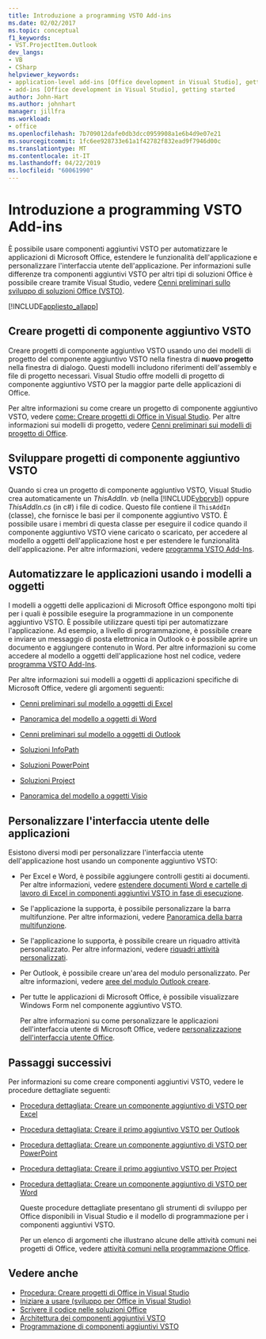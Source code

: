 ```yaml
---
title: Introduzione a programming VSTO Add-ins
ms.date: 02/02/2017
ms.topic: conceptual
f1_keywords:
- VST.ProjectItem.Outlook
dev_langs:
- VB
- CSharp
helpviewer_keywords:
- application-level add-ins [Office development in Visual Studio], getting started
- add-ins [Office development in Visual Studio], getting started
author: John-Hart
ms.author: johnhart
manager: jillfra
ms.workload:
- office
ms.openlocfilehash: 7b709012dafe0db3dcc0959908a1e6b4d9e07e21
ms.sourcegitcommit: 1fc6ee928733e61a1f42782f832ead9f7946d00c
ms.translationtype: MT
ms.contentlocale: it-IT
ms.lasthandoff: 04/22/2019
ms.locfileid: "60061990"
---
```

# <a name="get-started-programming-vsto-add-ins"></a>Introduzione a programming VSTO Add-ins
  È possibile usare componenti aggiuntivi VSTO per automatizzare le applicazioni di Microsoft Office, estendere le funzionalità dell'applicazione e personalizzare l'interfaccia utente dell'applicazione. Per informazioni sulle differenze tra componenti aggiuntivi VSTO per altri tipi di soluzioni Office è possibile creare tramite Visual Studio, vedere [Cenni preliminari sullo sviluppo di soluzioni Office &#40;VSTO&#41;](../vsto/office-solutions-development-overview-vsto.md).

 [!INCLUDE[appliesto_allapp](../vsto/includes/appliesto-allapp-md.md)]

## <a name="create-vsto-add-in-projects"></a>Creare progetti di componente aggiuntivo VSTO
 Creare progetti di componente aggiuntivo VSTO usando uno dei modelli di progetto del componente aggiuntivo VSTO nella finestra di **nuovo progetto** nella finestra di dialogo. Questi modelli includono riferimenti dell'assembly e file di progetto necessari. Visual Studio offre modelli di progetto di componente aggiuntivo VSTO per la maggior parte delle applicazioni di Office.

 Per altre informazioni su come creare un progetto di componente aggiuntivo VSTO, vedere [come: Creare progetti di Office in Visual Studio](../vsto/how-to-create-office-projects-in-visual-studio.md). Per altre informazioni sui modelli di progetto, vedere [Cenni preliminari sui modelli di progetto di Office](../vsto/office-project-templates-overview.md).

## <a name="develop-vsto-add-in-projects"></a>Sviluppare progetti di componente aggiuntivo VSTO
 Quando si crea un progetto di componente aggiuntivo VSTO, Visual Studio crea automaticamente un *ThisAddIn. vb* (nella [!INCLUDE[vbprvb](../sharepoint/includes/vbprvb-md.md)]) oppure *ThisAddIn.cs* (in c#) i file di codice. Questo file contiene il `ThisAddIn` (classe), che fornisce le basi per il componente aggiuntivo VSTO. È possibile usare i membri di questa classe per eseguire il codice quando il componente aggiuntivo VSTO viene caricato o scaricato, per accedere al modello a oggetti dell'applicazione host e per estendere le funzionalità dell'applicazione. Per altre informazioni, vedere [programma VSTO Add-Ins](../vsto/programming-vsto-add-ins.md).

## <a name="automate-applications-by-using-the-object-models"></a>Automatizzare le applicazioni usando i modelli a oggetti
 I modelli a oggetti delle applicazioni di Microsoft Office espongono molti tipi per i quali è possibile eseguire la programmazione in un componente aggiuntivo VSTO. È possibile utilizzare questi tipi per automatizzare l'applicazione. Ad esempio, a livello di programmazione, è possibile creare e inviare un messaggio di posta elettronica in Outlook o è possibile aprire un documento e aggiungere contenuto in Word. Per altre informazioni su come accedere al modello a oggetti dell'applicazione host nel codice, vedere [programma VSTO Add-Ins](../vsto/programming-vsto-add-ins.md).

 Per altre informazioni sui modelli a oggetti di applicazioni specifiche di Microsoft Office, vedere gli argomenti seguenti:

- [Cenni preliminari sul modello a oggetti di Excel](../vsto/excel-object-model-overview.md)

- [Panoramica del modello a oggetti di Word](../vsto/word-object-model-overview.md)

- [Cenni preliminari sul modello a oggetti di Outlook](../vsto/outlook-object-model-overview.md)

- [Soluzioni InfoPath](../vsto/infopath-solutions.md)

- [Soluzioni PowerPoint](../vsto/powerpoint-solutions.md)

- [Soluzioni Project](../vsto/project-solutions.md)

- [Panoramica del modello a oggetti Visio](../vsto/visio-object-model-overview.md)

## <a name="customize-the-user-interface-of-applications"></a>Personalizzare l'interfaccia utente delle applicazioni
 Esistono diversi modi per personalizzare l'interfaccia utente dell'applicazione host usando un componente aggiuntivo VSTO:

- Per Excel e Word, è possibile aggiungere controlli gestiti ai documenti. Per altre informazioni, vedere [estendere documenti Word e cartelle di lavoro di Excel in componenti aggiuntivi VSTO in fase di esecuzione](../vsto/extending-word-documents-and-excel-workbooks-in-vsto-add-ins-at-run-time.md).

- Se l'applicazione la supporta, è possibile personalizzare la barra multifunzione. Per altre informazioni, vedere [Panoramica della barra multifunzione](../vsto/ribbon-overview.md).

- Se l'applicazione lo supporta, è possibile creare un riquadro attività personalizzato. Per altre informazioni, vedere [riquadri attività personalizzati](../vsto/custom-task-panes.md).

- Per Outlook, è possibile creare un'area del modulo personalizzato. Per altre informazioni, vedere [aree del modulo Outlook creare](../vsto/creating-outlook-form-regions.md).

- Per tutte le applicazioni di Microsoft Office, è possibile visualizzare Windows Form nel componente aggiuntivo VSTO.

  Per altre informazioni su come personalizzare le applicazioni dell'interfaccia utente di Microsoft Office, vedere [personalizzazione dell'interfaccia utente Office](../vsto/office-ui-customization.md).

## <a name="next-steps"></a>Passaggi successivi
 Per informazioni su come creare componenti aggiuntivi VSTO, vedere le procedure dettagliate seguenti:

- [Procedura dettagliata: Creare un componente aggiuntivo di VSTO per Excel](../vsto/walkthrough-creating-your-first-vsto-add-in-for-excel.md)

- [Procedura dettagliata: Creare il primo aggiuntivo VSTO per Outlook](../vsto/walkthrough-creating-your-first-vsto-add-in-for-outlook.md)

- [Procedura dettagliata: Creare un componente aggiuntivo di VSTO per PowerPoint](../vsto/walkthrough-creating-your-first-vsto-add-in-for-powerpoint.md)

- [Procedura dettagliata: Creare il primo aggiuntivo VSTO per Project](../vsto/walkthrough-creating-your-first-vsto-add-in-for-project.md)

- [Procedura dettagliata: Creare un componente aggiuntivo di VSTO per Word](../vsto/walkthrough-creating-your-first-vsto-add-in-for-word.md)

  Queste procedure dettagliate presentano gli strumenti di sviluppo per Office disponibili in Visual Studio e il modello di programmazione per i componenti aggiuntivi VSTO.

  Per un elenco di argomenti che illustrano alcune delle attività comuni nei progetti di Office, vedere [attività comuni nella programmazione Office](../vsto/common-tasks-in-office-programming.md).

## <a name="see-also"></a>Vedere anche
- [Procedura: Creare progetti di Office in Visual Studio](../vsto/how-to-create-office-projects-in-visual-studio.md)
- [Iniziare a usare &#40;sviluppo per Office in Visual Studio&#41;](../vsto/getting-started-office-development-in-visual-studio.md)
- [Scrivere il codice nelle soluzioni Office](../vsto/writing-code-in-office-solutions.md)
- [Architettura dei componenti aggiuntivi VSTO](../vsto/architecture-of-vsto-add-ins.md)
- [Programmazione di componenti aggiuntivi VSTO](../vsto/programming-vsto-add-ins.md)
